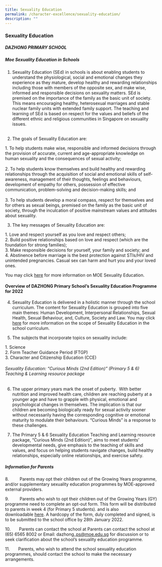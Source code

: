 ```yaml
---
title: Sexuality Education
permalink: /character-excellence/sexuality-education/
description: ""
---
```

### Sexuality Education

##### DAZHONG PRIMARY SCHOOL

##### Moe Sexuality Education in Schools

  

1. Sexuality Education (SEd) in schools is about enabling students to understand the physiological, social and emotional changes they experience as they mature, develop healthy and rewarding relationships including those with members of the opposite sex, and make wise, informed and responsible decisions on sexuality matters. SEd is premised on the importance of the family as the basic unit of society. This means encouraging healthy, heterosexual marriages and stable nuclear family units with extended family support. The teaching and learning of SEd is based on respect for the values and beliefs of the different ethnic and religious communities in Singapore on sexuality issues. <br><br>

2. The goals of Sexuality Education are:

1\.  To help students make wise, responsible and informed decisions through the provision of accurate, current and age-appropriate knowledge on human sexuality and the consequences of sexual activity; <br><br>2.  To help students know themselves and build healthy and rewarding relationships through the acquisition of social and emotional skills of self-awareness, management of their thoughts, feelings and behaviours, development of empathy for others, possession of effective communication, problem-solving and decision-making skills; and <br><br>3.  To help students develop a moral compass, respect for themselves and for others as sexual beings, premised on the family as the basic unit of society, through the inculcation of positive mainstream values and attitudes about sexuality. <br>

3. The key messages of Sexuality Education are:

1\.  Love and respect yourself as you love and respect others; <Br>2.  Build positive relationships based on love and respect (which are the foundation for strong families); <Br>3.  Make responsible decisions for yourself, your family and society; and <Br>4.  Abstinence before marriage is the best protection against STIs/HIV and unintended pregnancies. Casual sex can harm and hurt you and your loved ones.
    

  

You may click [here](https://www.moe.gov.sg/programmes/sexuality-education) for more information on MOE Sexuality Education. 

  
#### Overview of DAZHONG Primary School’s Sexuality Education Programme for 2022  

  

4. Sexuality Education is delivered in a holistic manner through the school curriculum. The content for Sexuality Education is grouped into five main themes: Human Development, Interpersonal Relationships, Sexual Health, Sexual Behaviour, and, Culture, Society and Law. You may click [here](https://www.moe.gov.sg/programmes/sexuality-education/scope-and-teaching-approach) for more information on the scope of Sexuality Education in the school curriculum.

5. The subjects that incorporate topics on sexuality include:

1\.  Science <br>2.  Form Teacher Guidance Period (FTGP)<br>3.  Character and Citizenship Education (CCE)
    

  

###### Sexuality Education: “Curious Minds (2nd Edition)” (Primary 5 & 6) Teaching & Learning resource package

6. The upper primary years mark the onset of puberty.  With better nutrition and improved health care, children are reaching puberty at a younger age and have to grapple with physical, emotional and psychological changes in themselves. The implication is that our children are becoming biologically ready for sexual activity sooner without necessarily having the corresponding cognitive or emotional maturity to modulate their behaviours. “Curious Minds” is a response to these challenges.

  

7. The Primary 5 & 6 Sexuality Education Teaching and Learning resource package, “Curious Minds (2nd Edition)”, aims to meet students’ developmental needs, give emphasis to the teaching of skills and values, and focus on helping students navigate changes, build healthy relationships, especially online relationships, and exercise safety. 

##### Information for Parents

8.         Parents may opt their children out of the Growing Years programme, and/or supplementary sexuality education programmes by MOE-approved external providers. 

9.         Parents who wish to opt their children out of the Growing Years (GY) programme need to complete an opt-out form. This form will be distributed to parents in week 4 (for Primary 5 students). and is also downloadable [here](/files/Opt-out%20form%202022v1.pdf). A hardcopy of the form, duly completed and signed, is to be submitted to the school office by 28th January 2022.

10.       Parents can contact the school at Parents can contact the school at (65) 6565 8002 or Email: dazhong\_ps@moe.edu.sg for discussion or to seek clarification about the school’s sexuality education programme. 

11.       Parents, who wish to attend the school sexuality education programmes, should contact the school to make the necessary arrangements.